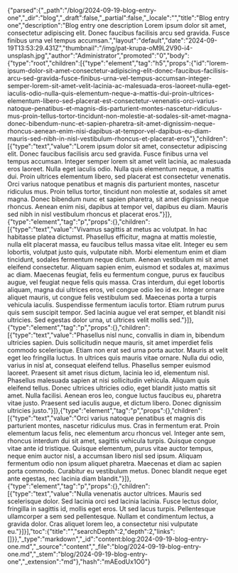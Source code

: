 {"parsed":{"_path":"/blog/2024-09-19-blog-entry-one","_dir":"blog","_draft":false,"_partial":false,"_locale":"","title":"Blog entry one","description":"Blog entry one description Lorem ipsum dolor sit amet, consectetur adipiscing elit. Donec faucibus facilisis arcu sed gravida. Fusce finibus urna vel tempus accumsan.","layout":"default","date":"2024-09-19T13:53:29.431Z","thumbnail":"/img/pat-krupa-oM9L2V90-i4-unsplash.jpg","author":"Administrator","promoted":"0","body":{"type":"root","children":[{"type":"element","tag":"h5","props":{"id":"lorem-ipsum-dolor-sit-amet-consectetur-adipiscing-elit-donec-faucibus-facilisis-arcu-sed-gravida-fusce-finibus-urna-vel-tempus-accumsan-integer-semper-lorem-sit-amet-velit-lacinia-ac-malesuada-eros-laoreet-nulla-eget-iaculis-odio-nulla-quis-elementum-neque-a-mattis-dui-proin-ultrices-elementum-libero-sed-placerat-est-consectetur-venenatis-orci-varius-natoque-penatibus-et-magnis-dis-parturient-montes-nascetur-ridiculus-mus-proin-tellus-tortor-tincidunt-non-molestie-at-sodales-sit-amet-magna-donec-bibendum-nunc-et-sapien-pharetra-sit-amet-dignissim-neque-rhoncus-aenean-enim-nisi-dapibus-at-tempor-vel-dapibus-eu-diam-mauris-sed-nibh-in-nisl-vestibulum-rhoncus-et-placerat-eros"},"children":[{"type":"text","value":"Lorem ipsum dolor sit amet, consectetur adipiscing elit. Donec faucibus facilisis arcu sed gravida. Fusce finibus urna vel tempus accumsan. Integer semper lorem sit amet velit lacinia, ac malesuada eros laoreet. Nulla eget iaculis odio. Nulla quis elementum neque, a mattis dui. Proin ultrices elementum libero, sed placerat est consectetur venenatis. Orci varius natoque penatibus et magnis dis parturient montes, nascetur ridiculus mus. Proin tellus tortor, tincidunt non molestie at, sodales sit amet magna. Donec bibendum nunc et sapien pharetra, sit amet dignissim neque rhoncus. Aenean enim nisi, dapibus at tempor vel, dapibus eu diam. Mauris sed nibh in nisl vestibulum rhoncus et placerat eros."}]},{"type":"element","tag":"p","props":{},"children":[{"type":"text","value":"Vivamus sagittis at metus ac volutpat. In hac habitasse platea dictumst. Phasellus efficitur, magna at mattis molestie, nulla elit placerat massa, eu faucibus tellus massa vitae elit. Integer eu sem lobortis, volutpat justo quis, vulputate nibh. Morbi elementum enim et diam tincidunt, sodales fermentum neque dictum. Aenean vestibulum mi sit amet eleifend consectetur. Aliquam sapien enim, euismod et sodales at, maximus ac diam. Maecenas feugiat, felis eu fermentum congue, purus ex faucibus augue, vel feugiat neque felis quis massa. Cras interdum, dui eget lobortis aliquam, magna dui ultrices eros, vel congue odio leo id ex. Integer ornare aliquet mauris, ut congue felis vestibulum sed. Maecenas porta a turpis vehicula iaculis. Suspendisse fermentum iaculis tortor. Etiam rutrum purus quis sem suscipit tempor. Sed lacinia augue vel erat semper, et blandit nisi ultricies. Sed egestas dolor urna, ut ultrices velit mollis sed."}]},{"type":"element","tag":"p","props":{},"children":[{"type":"text","value":"Phasellus nisl nunc, convallis in diam in, bibendum ultricies sapien. Duis sollicitudin neque mauris, sit amet imperdiet felis commodo scelerisque. Etiam non erat sed urna porta auctor. Mauris at velit eget leo fringilla luctus. In ultrices quis mauris vitae ornare. Nulla dui odio, varius in nisl at, consequat eleifend tellus. Phasellus semper euismod laoreet. Praesent sit amet risus dictum, lacinia leo id, elementum nisl. Phasellus malesuada sapien at nisi sollicitudin vehicula. Aliquam quis eleifend tellus. Donec ultrices ultricies odio, eget blandit justo mattis sit amet. Nulla facilisi. Aenean eros leo, congue luctus faucibus eu, pharetra vitae justo. Praesent sed iaculis augue, et dictum libero. Donec dignissim ultricies justo."}]},{"type":"element","tag":"p","props":{},"children":[{"type":"text","value":"Orci varius natoque penatibus et magnis dis parturient montes, nascetur ridiculus mus. Cras in fermentum erat. Proin elementum lacus felis, nec elementum arcu rhoncus vel. Integer ante sem, rhoncus interdum dui sit amet, sagittis vehicula turpis. Quisque congue vitae ante id tristique. Quisque elementum, purus vitae auctor tempus, neque enim auctor nisl, a accumsan libero nisl sed ipsum. Aliquam fermentum odio non ipsum aliquet pharetra. Maecenas et diam ac sapien porta commodo. Curabitur eu vestibulum metus. Donec blandit neque eget ante egestas, nec lacinia diam blandit."}]},{"type":"element","tag":"p","props":{},"children":[{"type":"text","value":"Nulla venenatis auctor ultrices. Mauris sed scelerisque dolor. Sed lacinia orci sed lacinia lacinia. Fusce lectus dolor, fringilla in sagittis id, mollis eget eros. Ut sed lacus turpis. Pellentesque ullamcorper a sem sed pellentesque. Nullam et condimentum lectus, a gravida dolor. Cras aliquet lorem leo, a consectetur nisi vulputate eu."}]}],"toc":{"title":"","searchDepth":2,"depth":2,"links":[]}},"_type":"markdown","_id":"content:blog:2024-09-19-blog-entry-one.md","_source":"content","_file":"blog/2024-09-19-blog-entry-one.md","_stem":"blog/2024-09-19-blog-entry-one","_extension":"md"},"hash":"mAEodUx1O0"}